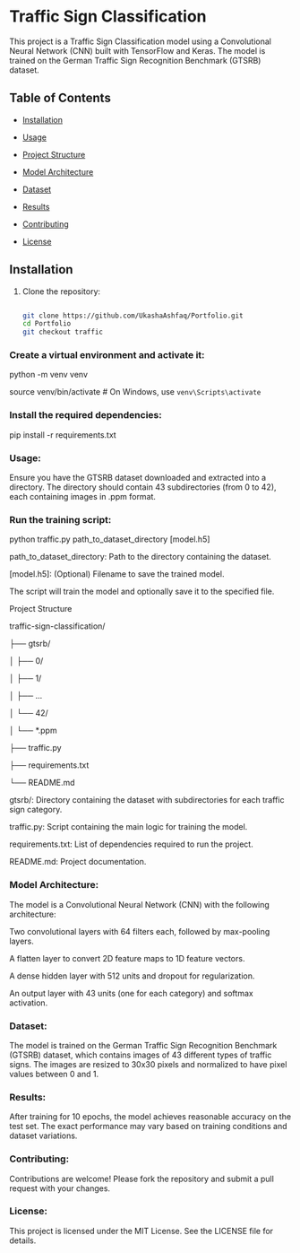 # Traffic Sign Classification

This project is a Traffic Sign Classification model using a Convolutional Neural Network (CNN) built with TensorFlow and Keras. The model is trained on the German Traffic Sign Recognition Benchmark (GTSRB) dataset.

## Table of Contents

- [Installation](#installation)

- [Usage](#usage)

- [Project Structure](#project-structure)

- [Model Architecture](#model-architecture)

- [Dataset](#dataset)

- [Results](#results)

- [Contributing](#contributing)

- [License](#license)

## Installation

1. Clone the repository:

   ```bash

   git clone https://github.com/UkashaAshfaq/Portfolio.git
   cd Portfolio
   git checkout traffic

   ```

### Create a virtual environment and activate it:

python -m venv venv

source venv/bin/activate  # On Windows, use `venv\Scripts\activate`

### Install the required dependencies:

pip install -r requirements.txt

### Usage:

Ensure you have the GTSRB dataset downloaded and extracted into a directory. The directory should contain 43 subdirectories (from 0 to 42), each containing images in .ppm format.

### Run the training script:

python traffic.py path_to_dataset_directory [model.h5]

path_to_dataset_directory: Path to the directory containing the dataset.

[model.h5]: (Optional) Filename to save the trained model.

The script will train the model and optionally save it to the specified file.

Project Structure

traffic-sign-classification/

├── gtsrb/

│   ├── 0/

│   ├── 1/

│   ├── ...

│   └── 42/

│       └── *.ppm

├── traffic.py

├── requirements.txt

└── README.md

gtsrb/: Directory containing the dataset with subdirectories for each traffic sign category.

traffic.py: Script containing the main logic for training the model.

requirements.txt: List of dependencies required to run the project.

README.md: Project documentation.

### Model Architecture:

The model is a Convolutional Neural Network (CNN) with the following architecture:

Two convolutional layers with 64 filters each, followed by max-pooling layers.

A flatten layer to convert 2D feature maps to 1D feature vectors.

A dense hidden layer with 512 units and dropout for regularization.

An output layer with 43 units (one for each category) and softmax activation.

### Dataset:

The model is trained on the German Traffic Sign Recognition Benchmark (GTSRB) dataset, which contains images of 43 different types of traffic signs. The images are resized to 30x30 pixels and normalized to have pixel values between 0 and 1.

### Results:

After training for 10 epochs, the model achieves reasonable accuracy on the test set. The exact performance may vary based on training conditions and dataset variations.

### Contributing:

Contributions are welcome! Please fork the repository and submit a pull request with your changes.

### License:

This project is licensed under the MIT License. See the LICENSE file for details.
